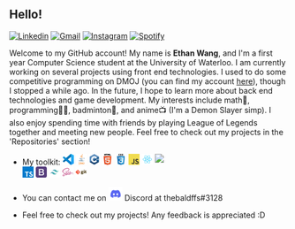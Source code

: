 ## Hello!

[![Linkedin](https://img.shields.io/badge/-LinkedIn-blue?style=flat&logo=Linkedin&logoColor=white)](https://www.linkedin.com/in/ethan-wang-3a5506217/)
[![Gmail](https://img.shields.io/badge/-Gmail-ea4335?style=flat&logo=Gmail&logoColor=white)](mailto:ethanwang1203@gmail.com)
[![Instagram](https://img.shields.io/badge/-Instagram-fd01c1?style=flat&labelColor=fd01c1&logo=instagram&logoColor=white)](https://www.instagram.com/baldndumbethan/)
[![Spotify](https://img.shields.io/badge/-Spotify-1dd05d?style=flat&logo=Spotify&logoColor=white)](https://open.spotify.com/user/awesomethan1026?si=2a3b5aae60584ae0)

Welcome to my GitHub account! My name is **Ethan Wang**, and I'm a first year Computer Science student at the University of Waterloo. I am currently working on several projects using front end technologies. I used to do some competitive programming on DMOJ (you can find my account [here](https://dmoj.ca/user/Awesomethan)), though I stopped a while ago. In the future, I hope to learn more about back end technologies and game development. My interests include math🔢, programming🧑‍💻, badminton🏸, and anime📺 (I'm a Demon Slayer simp). I also enjoy spending time with friends by playing League of Legends together and meeting new people. Feel free to check out my projects in the 'Repositories' section!

<img align= "right" width= "240" src= "https://www.icegif.com/wp-content/uploads/2022/01/icegif-936.gif"/>


- My toolkit: <code><img height="20" src="https://raw.githubusercontent.com/github/explore/80688e429a7d4ef2fca1e82350fe8e3517d3494d/topics/visual-studio-code/visual-studio-code.png"></code>
<code><img height="20" src="https://raw.githubusercontent.com/github/explore/80688e429a7d4ef2fca1e82350fe8e3517d3494d/topics/java/java.png"></code>
<code><img height="20" src="https://raw.githubusercontent.com/github/explore/80688e429a7d4ef2fca1e82350fe8e3517d3494d/topics/cpp/cpp.png"></code>
<code><img height="20" src="https://raw.githubusercontent.com/github/explore/80688e429a7d4ef2fca1e82350fe8e3517d3494d/topics/html/html.png"></code>
<code><img height="20" src="https://raw.githubusercontent.com/github/explore/80688e429a7d4ef2fca1e82350fe8e3517d3494d/topics/css/css.png"></code>
<code><img height="20" src="https://raw.githubusercontent.com/github/explore/80688e429a7d4ef2fca1e82350fe8e3517d3494d/topics/javascript/javascript.png"></code>
<code><img height="20" src="https://raw.githubusercontent.com/github/explore/80688e429a7d4ef2fca1e82350fe8e3517d3494d/topics/react/react.png"></code>
<code><img height="20" src="https://raw.githubusercontent.com/github/explore/80688e429a7d4ef2fca1e82350fe8e3517d3494d/topics/typescript/typescript.png"></code>
<code><img height="20" src="https://raw.githubusercontent.com/github/explore/80688e429a7d4ef2fca1e82350fe8e3517d3494d/topics/bootstrap/bootstrap.png"></code>
<code><img height="20" src="https://raw.githubusercontent.com/github/explore/80688e429a7d4ef2fca1e82350fe8e3517d3494d/topics/tailwind/tailwind.png"></code>
<code><img height="20" src="https://raw.githubusercontent.com/github/explore/80688e429a7d4ef2fca1e82350fe8e3517d3494d/topics/sass/sass.png"></code>
<code><img height="20" src="https://raw.githubusercontent.com/github/explore/80688e429a7d4ef2fca1e82350fe8e3517d3494d/topics/git/git.png"></code>

- You can contact me on <a><img height="25" src="https://raw.githubusercontent.com/github/explore/80688e429a7d4ef2fca1e82350fe8e3517d3494d/topics/discord/discord.png"> Discord at thebaldffs#3128 </a>

- Feel free to check out my projects! Any feedback is appreciated :D
